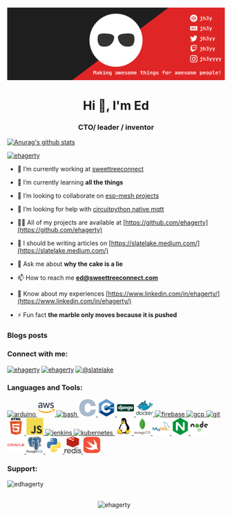 [![Social banner for jh3y](https://github.com/ehagerty/ehagerty/raw/master/assets/header-banner--optimized.svg)](https://hagerty.net)

<h1 align="center">Hi 👋, I'm Ed</h1>
<h3 align="center">CTO/ leader / inventor</h3>

[![Anurag's github stats](https://github-readme-stats.vercel.app/api?username=ehagerty)](https://github.com/ehgaerty/github-readme-stats)

<p align="left"> <a href="https://github.com/ryo-ma/github-profile-trophy"><img src="https://github-profile-trophy.vercel.app/?username=ehagerty" alt="ehagerty" /></a> </p>

- 🔭 I’m currently working at [sweettreeconnect](sweettreeconnect.com)

- 🌱 I’m currently learning **all the things**

- 👯 I’m looking to collaborate on [esp-mesh projects](https://www.espressif.com/en/products/sdks/esp-wifi-mesh/overview)

- 🤝 I’m looking for help with [circuitpython native mqtt](https://github.com/adafruit/Adafruit_CircuitPython_MiniMQTT)

- 👨‍💻 All of my projects are available at [https://github.com/ehagerty](https://github.com/ehagerty)

- 📝 I should be writing articles on [https://slatelake.medium.com/](https://slatelake.medium.com/)

- 💬 Ask me about **why the cake is a lie**

- 📫 How to reach me **ed@sweettreeconnect.com**

- 📄 Know about my experiences [https://www.linkedin.com/in/ehagerty/](https://www.linkedin.com/in/ehagerty/)

- ⚡ Fun fact **the marble only moves because it is pushed**

### Blogs posts
<!-- BLOG-POST-LIST:START -->
<!-- BLOG-POST-LIST:END -->

<h3 align="left">Connect with me:</h3>
<p align="left">
<a href="https://linkedin.com/in/ehagerty" target="blank"><img align="center" src="https://cdn.jsdelivr.net/npm/simple-icons@3.0.1/icons/linkedin.svg" alt="ehagerty" height="30" width="40" /></a>
<a href="https://instagram.com/ehagerty" target="blank"><img align="center" src="https://cdn.jsdelivr.net/npm/simple-icons@3.0.1/icons/instagram.svg" alt="ehagerty" height="30" width="40" /></a>
<a href="https://medium.com/@slatelake" target="blank"><img align="center" src="https://cdn.jsdelivr.net/npm/simple-icons@3.0.1/icons/medium.svg" alt="@slatelake" height="30" width="40" /></a>
</p>

<h3 align="left">Languages and Tools:</h3>
<p align="left"> <a href="https://www.arduino.cc/" target="_blank"> <img src="https://cdn.worldvectorlogo.com/logos/arduino-1.svg" alt="arduino" width="40" height="40"/> </a> <a href="https://aws.amazon.com" target="_blank"> <img src="https://raw.githubusercontent.com/devicons/devicon/master/icons/amazonwebservices/amazonwebservices-original-wordmark.svg" alt="aws" width="40" height="40"/> </a> <a href="https://www.gnu.org/software/bash/" target="_blank"> <img src="https://www.vectorlogo.zone/logos/gnu_bash/gnu_bash-icon.svg" alt="bash" width="40" height="40"/> </a> <a href="https://www.cprogramming.com/" target="_blank"> <img src="https://raw.githubusercontent.com/devicons/devicon/master/icons/c/c-original.svg" alt="c" width="40" height="40"/> </a> <a href="https://www.w3schools.com/cpp/" target="_blank"> <img src="https://raw.githubusercontent.com/devicons/devicon/master/icons/cplusplus/cplusplus-original.svg" alt="cplusplus" width="40" height="40"/> </a> <a href="https://www.djangoproject.com/" target="_blank"> <img src="https://raw.githubusercontent.com/devicons/devicon/master/icons/django/django-original.svg" alt="django" width="40" height="40"/> </a> <a href="https://www.docker.com/" target="_blank"> <img src="https://raw.githubusercontent.com/devicons/devicon/master/icons/docker/docker-original-wordmark.svg" alt="docker" width="40" height="40"/> </a> <a href="https://firebase.google.com/" target="_blank"> <img src="https://www.vectorlogo.zone/logos/firebase/firebase-icon.svg" alt="firebase" width="40" height="40"/> </a> <a href="https://cloud.google.com" target="_blank"> <img src="https://www.vectorlogo.zone/logos/google_cloud/google_cloud-icon.svg" alt="gcp" width="40" height="40"/> </a> <a href="https://git-scm.com/" target="_blank"> <img src="https://www.vectorlogo.zone/logos/git-scm/git-scm-icon.svg" alt="git" width="40" height="40"/> </a> <a href="https://www.w3.org/html/" target="_blank"> <img src="https://raw.githubusercontent.com/devicons/devicon/master/icons/html5/html5-original-wordmark.svg" alt="html5" width="40" height="40"/> </a> <a href="https://developer.mozilla.org/en-US/docs/Web/JavaScript" target="_blank"> <img src="https://raw.githubusercontent.com/devicons/devicon/master/icons/javascript/javascript-original.svg" alt="javascript" width="40" height="40"/> </a> <a href="https://www.jenkins.io" target="_blank"> <img src="https://www.vectorlogo.zone/logos/jenkins/jenkins-icon.svg" alt="jenkins" width="40" height="40"/> </a> <a href="https://kubernetes.io" target="_blank"> <img src="https://www.vectorlogo.zone/logos/kubernetes/kubernetes-icon.svg" alt="kubernetes" width="40" height="40"/> </a> <a href="https://www.linux.org/" target="_blank"> <img src="https://raw.githubusercontent.com/devicons/devicon/master/icons/linux/linux-original.svg" alt="linux" width="40" height="40"/> </a> <a href="https://www.mongodb.com/" target="_blank"> <img src="https://raw.githubusercontent.com/devicons/devicon/master/icons/mongodb/mongodb-original-wordmark.svg" alt="mongodb" width="40" height="40"/> </a> <a href="https://www.mysql.com/" target="_blank"> <img src="https://raw.githubusercontent.com/devicons/devicon/master/icons/mysql/mysql-original-wordmark.svg" alt="mysql" width="40" height="40"/> </a> <a href="https://www.nginx.com" target="_blank"> <img src="https://raw.githubusercontent.com/devicons/devicon/master/icons/nginx/nginx-original.svg" alt="nginx" width="40" height="40"/> </a> <a href="https://nodejs.org" target="_blank"> <img src="https://raw.githubusercontent.com/devicons/devicon/master/icons/nodejs/nodejs-original-wordmark.svg" alt="nodejs" width="40" height="40"/> </a> <a href="https://www.oracle.com/" target="_blank"> <img src="https://raw.githubusercontent.com/devicons/devicon/master/icons/oracle/oracle-original.svg" alt="oracle" width="40" height="40"/> </a> <a href="https://www.postgresql.org" target="_blank"> <img src="https://raw.githubusercontent.com/devicons/devicon/master/icons/postgresql/postgresql-original-wordmark.svg" alt="postgresql" width="40" height="40"/> </a> <a href="https://www.python.org" target="_blank"> <img src="https://raw.githubusercontent.com/devicons/devicon/master/icons/python/python-original.svg" alt="python" width="40" height="40"/> </a> <a href="https://redis.io" target="_blank"> <img src="https://raw.githubusercontent.com/devicons/devicon/master/icons/redis/redis-original-wordmark.svg" alt="redis" width="40" height="40"/> </a> <a href="https://developer.apple.com/swift/" target="_blank"> <img src="https://raw.githubusercontent.com/devicons/devicon/master/icons/swift/swift-original.svg" alt="swift" width="40" height="40"/> </a> </p>

<h3 align="left">Support:</h3>
<p><a href="https://www.buymeacoffee.com/edhagerty"> <img align="left" src="https://cdn.buymeacoffee.com/buttons/v2/default-yellow.png" height="50" width="210" alt="edhagerty" /></a></p><br><br>

<p><img align="left" src="https://github-readme-stats.vercel.app/api/top-langs?username=ehagerty&show_icons=true&locale=en&layout=compact" alt="ehagerty" /></p>
